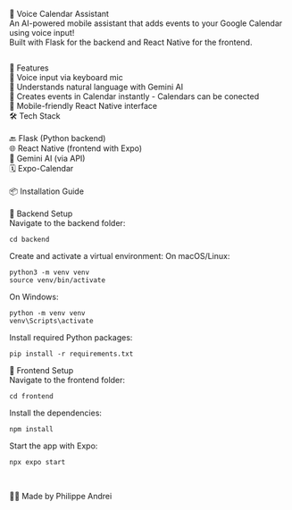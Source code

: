 📅 Voice Calendar Assistant 
<br/> 
An AI-powered mobile assistant that adds events to your Google Calendar using voice input!<br/> 
Built with Flask for the backend and React Native for the frontend.<br/> 
##
🚀 Features<br/> 
🎤 Voice input via keyboard mic<br/> 
🤖 Understands natural language with Gemini AI <br/> 
📆 Creates events in  Calendar instantly - Calendars can be conected <br/>
📱 Mobile-friendly React Native interface <br/>
🛠️ Tech Stack <br/> 
<br/> 
🔙 Flask (Python backend) <br/> 
🌐 React Native (frontend with Expo) <br/>
🧠 Gemini AI (via API) <br/>
🗓  Expo-Calendar <br/>
<br/>
📦 Installation Guide <br/>
<br/>
🔧 Backend Setup <br/>
Navigate to the backend folder:
```
cd backend
```
Create and activate a virtual environment:
On macOS/Linux:
```
python3 -m venv venv
source venv/bin/activate
```
On Windows:
```
python -m venv venv
venv\Scripts\activate
```
Install required Python packages:
```
pip install -r requirements.txt
```
📱 Frontend Setup <br/>
Navigate to the frontend folder:
```
cd frontend
```
Install the dependencies:
```
npm install
```
Start the app with Expo:
```
npx expo start
```
<br/>

🧑‍💻 Made by Philippe Andrei
